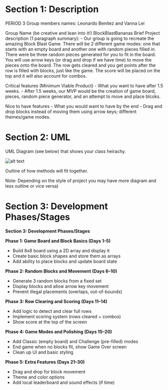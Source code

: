 # Section 1: Description


  PERIOD 3
  Group members names: Leonardo Benitez and Vanna Lei

  Group Name (be creative and lean into it!) BlockBlastBananas
  Brief Project description (1 paragraph summary):
      - Our group is going to recreate the amazing Block Blast Game. There will be 2 different game modes: one that starts with an empty board and another one with random pieces
      filled in. There were be three random pieces generated for you to fit in the board. You will use arrow keys (or drag and drop if we have time) to move the pieces onto the board.
      The row gets cleared and you get points after the row is filled with blocks, just like the game. The score will be placed on the top and it will also account for combos.

  Critical features (Minimum Viable Product) - What you want to have after 1.5 weeks.
     - After 1.5 weeks, our MVP would be the creation of game board, pieces, random piece generator, and an attempt to move and place blcoks.

  Nice to have features - What you would want to have by the end
     - Drag and drop blocks instead of moving them using arrow keys; different themes/game modes.

# Section 2: UML

UML Diagram (see below) that shows your class heirachy.

![alt text](https://github.com/Stuycs-K/finalprojectapcs-3-benitez-leonardo-lei-vanna/blob/main/UMLDiagram.png "UML Diagram")

Outline of how methods will fit together.

Note: Depending on the style of project you may have more diagram and less outline or vice versa)

# Section 3: Development Phases/Stages

**Section 3: Development Phases/Stages**

**Phase 1: Game Board and Block Basics (Days 1–5)**

* Build 8x8 board using a 2D array and display it
* Create basic block shapes and store them as arrays
* Add ability to place blocks and update board state

**Phase 2: Random Blocks and Movement (Days 6–10)**

* Generate 3 random blocks from a fixed set
* Display blocks and allow arrow key movement
* Prevent illegal placements (overlaps, out-of-bounds)

**Phase 3: Row Clearing and Scoring (Days 11–14)**

* Add logic to detect and clear full rows
* Implement scoring system (rows cleared + combos)
* Show score at the top of the screen

**Phase 4: Game Modes and Polishing (Days 15–20)**

* Add Classic (empty board) and Challenge (pre-filled) modes
* End game when no blocks fit, show Game Over screen
* Clean up UI and basic styling

**Phase 5: Extra Features (Days 21–30)**

* Drag and drop for block movement
* Theme and color options
* Add local leaderboard and sound effects (if time)
